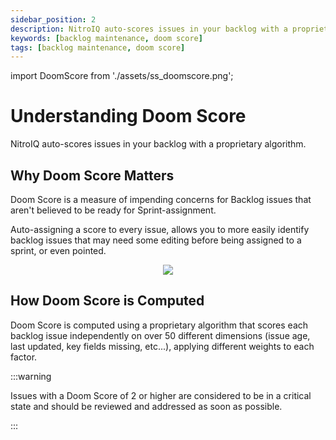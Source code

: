 ```yaml
---
sidebar_position: 2
description: NitroIQ auto-scores issues in your backlog with a proprietary algorithm we call doom score. This score is a measure of impending concerns for Backlog issues that aren't believed to be ready for Sprint-assignment.
keywords: [backlog maintenance, doom score]
tags: [backlog maintenance, doom score]
---
```


import DoomScore from './assets/ss_doomscore.png';

# Understanding Doom Score

NitroIQ auto-scores issues in your backlog with a proprietary algorithm.

## Why Doom Score Matters

Doom Score is a measure of impending concerns for Backlog issues that aren't believed to be ready for Sprint-assignment.

Auto-assigning a score to every issue, allows you to more easily identify backlog issues that may need some editing before being assigned to a sprint, or even pointed.

<div align="center">
<img src={DoomScore} className="doc_image"/>
</div>

## How Doom Score is Computed

Doom Score is computed using a proprietary algorithm that scores each backlog issue independently on over 50 different dimensions (issue age, last updated, key fields missing, etc...), applying different weights to each factor.

:::warning

Issues with a Doom Score of 2 or higher are considered to be in a critical state and should be reviewed and addressed as soon as possible.

:::
